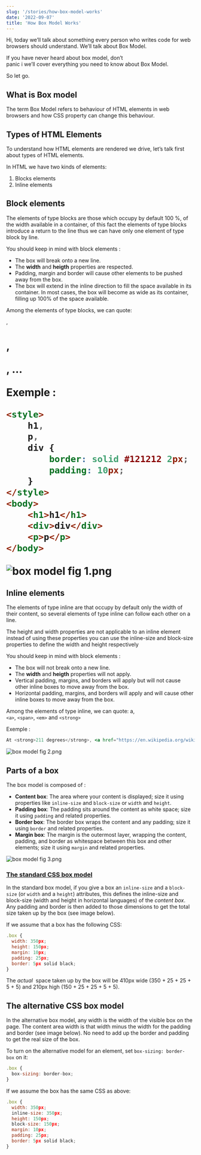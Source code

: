 ```yaml
---
slug: '/stories/how-box-model-works'
date: '2022-09-07'
title: 'How Box Model Works'
---
```


Hi, today we’ll talk about something every person who writes code for web browsers should understand. We’ll talk about Box Model.

If you have never heard about box model, don’t panic i we’ll cover everything you need to know about Box Model.

So let go.

## What is Box model

The term Box Model refers to behaviour of HTML elements in web browsers and how CSS property can change this behaviour.

## Types of HTML Elements

To understand how HTML elements are rendered we drive, let’s talk first about types of HTML elements.

In HTML we have two kinds of elements:

1. Blocks elements
2. Inline elements

## Block elements

The elements of type blocks are those which occupy by default 100 %, of the width available in a container, of this fact the elements of type blocks introduce a return to the line thus we can have only one element of type block by line.

You should keep in mind with block elements :

- The box will break onto a new line.
- The **width** and **heigth** properties are respected.
- Padding, margin and border will cause other elements to be pushed away from the box.
- The box will extend in the inline direction to fill the space available in its container. In most cases, the box will become as wide as its container, filling up 100% of the space available.

Among the elements of type blocks, we can quote: <div>, <h1>, <p>, …

Exemple :

```html
<style>
	h1,
	p,
	div {
		border: solid #121212 2px;
		padding: 10px;
	}
</style>
<body>
	<h1>h1</h1>
	<div>div</div>
	<p>p</p>
</body>
```

![box model fig 1.png](https://res.cloudinary.com/dxtggeaor/image/upload/v1662554426/francoisdisubi.com/box%20models/frame_chrome_mac_dark_ukfcxc.png)

## Inline elements

The elements of type inline are that occupy by default only the width of their content, so several elements of type inline can follow each other on a line.

The height and width properties are not applicable to an inline element instead of using these properties you can use the inline-size and block-size properties to define the width and height respectively

You should keep in mind with block elements :

- The box will not break onto a new line.
- The **width** and **heigth** properties will not apply.
- Vertical padding, margins, and borders will apply but will not cause other inline boxes to move away from the box.
- Horizontal padding, margins, and borders will apply and will cause other inline boxes to move away from the box.

Among the elements of type inline, we can quote: a, `<a>`, `<span>`, `<em>` and `<strong>`

Exemple :

```jsx
At <strong>211 degrees</strong>, <a href="https://en.wikipedia.org/wiki/Water">water</a>  is <em>hot</em>.
```

![box model fig 2.png](https://res.cloudinary.com/dxtggeaor/image/upload/v1662554426/francoisdisubi.com/box%20models/frame_chrome_mac_dark_1_fgtqke.png)

## Parts of a box

The box model is composed of :

- **Content box**: The area where your content is displayed; size it using properties like `inline-size` and `block-size` or `width` and `height`.
- **Padding box**: The padding sits around the content as white space; size it using `padding` and related properties.
- **Border box**: The border box wraps the content and any padding; size it using `border` and related properties.
- **Margin box**: The margin is the outermost layer, wrapping the content, padding, and border as whitespace between this box and other elements; size it using `margin` and related properties.

![box model fig 3.png](https://res.cloudinary.com/dxtggeaor/image/upload/v1662545537/francoisdisubi.com/box%20models/box_model_fig_3_hsb8sc.png)

### **[The standard CSS box model](https://developer.mozilla.org/en-US/docs/Learn/CSS/Building_blocks/The_box_model#the_standard_css_box_model)**

In the standard box model, if you give a box an `inline-size` and a `block-size` (or `width` and a `height`) attributes, this defines the inline-size and block-size (width and height in horizontal languages) of the *content box*. Any padding and border is then added to those dimensions to get the total size taken up by the box (see image below).

If we assume that a box has the following CSS:

```jsx
.box {
  width: 350px;
  height: 150px;
  margin: 10px;
  padding: 25px;
  border: 5px solid black;
}
```

The *actual*
 space taken up by the box will be 410px wide (350 + 25 + 25 + 5 + 5) and 210px high (150 + 25 + 25 + 5 + 5).

## The alternative CSS box model

In the alternative box model, any width is the width of the visible box on the page. The content area width is that width minus the width for the padding and border (see image below). No need to add up the border and padding to get the real size of the box.

To turn on the alternative model for an element, set `box-sizing: border-box` on it:

```jsx
.box {
  box-sizing: border-box;
}
```

If we assume the box has the same CSS as above:

```jsx
.box {
  width: 350px;
  inline-size: 350px;
  height: 150px;
  block-size: 150px;
  margin: 10px;
  padding: 25px;
  border: 5px solid black;
}
```
